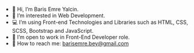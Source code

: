 - 👋 Hi, I’m Baris Emre Yalcin.
- 👀 I’m interested in Web Development.
- 💻 I’m using Front-end Technologies and Libraries such as HTML, CSS, SCSS, Bootstrap and JavaScript.
- 💼 I’m open to work in Front-End Developer role.
- 📩 How to reach me: barisemre.bey@gmail.com

<!---
barisemreyalcin/barisemreyalcin is a ✨ special ✨ repository because its `README.md` (this file) appears on your GitHub profile.
You can click the Preview link to take a look at your changes.
--->
